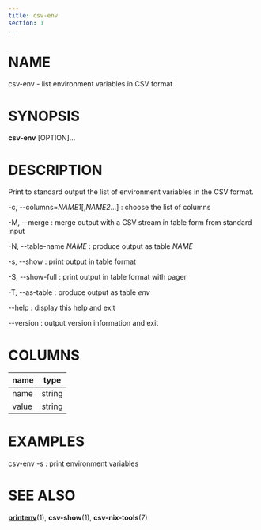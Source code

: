 ```yaml
---
title: csv-env
section: 1
...
```


# NAME #

csv-env - list environment variables in CSV format

# SYNOPSIS #

**csv-env** [OPTION]...

# DESCRIPTION #

Print to standard output the list of environment variables in the CSV format.

-c, --columns=*NAME1*[,*NAME2*...]
:   choose the list of columns

-M, --merge
:   merge output with a CSV stream in table form from standard input

-N, --table-name *NAME*
:   produce output as table *NAME*

-s, --show
:   print output in table format

-S, --show-full
:   print output in table format with pager

-T, --as-table
:   produce output as table *env*

--help
:   display this help and exit

--version
:   output version information and exit

# COLUMNS #

| name  | type   |
|-------|--------|
| name  | string |
| value | string |

# EXAMPLES #

csv-env -s
:   print environment variables

# SEE ALSO #

**[printenv](http://man7.org/linux/man-pages/man1/printenv.1.html)**(1),
**csv-show**(1), **csv-nix-tools**(7)

